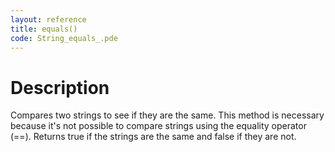 ```yaml
---
layout: reference
title: equals()
code: String_equals_.pde
---
```


# Description

Compares two strings to see if they are the same. This method is necessary because it's not possible to compare strings using the equality operator (==). Returns true if the strings are the same and false if they are not.


